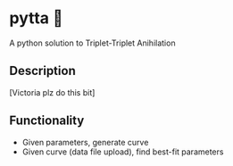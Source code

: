 # pytta 🥙

A python solution to Triplet-Triplet Anihilation

## Description

[Victoria plz do this bit]

## Functionality

- Given parameters, generate curve
- Given curve (data file upload), find best-fit parameters

